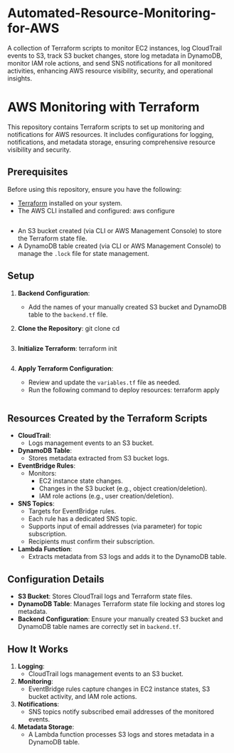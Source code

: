# Automated-Resource-Monitoring-for-AWS
A collection of Terraform scripts to monitor EC2 instances, log CloudTrail events to S3, track S3 bucket changes, store log metadata in DynamoDB, monitor IAM role actions, and send SNS notifications for all monitored activities, enhancing AWS resource visibility, security, and operational insights.

# AWS Monitoring with Terraform

This repository contains Terraform scripts to set up monitoring and notifications for AWS resources. It includes configurations for logging, notifications, and metadata storage, ensuring comprehensive resource visibility and security.

## Prerequisites

Before using this repository, ensure you have the following:

- [Terraform](https://www.terraform.io/downloads.html) installed on your system.
- The AWS CLI installed and configured:
  aws configure
  ```
- An S3 bucket created (via CLI or AWS Management Console) to store the Terraform state file.
- A DynamoDB table created (via CLI or AWS Management Console) to manage the `.lock` file for state management.

## Setup

1. **Backend Configuration**:
   - Add the names of your manually created S3 bucket and DynamoDB table to the `backend.tf` file.

2. **Clone the Repository**:
   git clone <repository-url>
   cd <repository-name>
   ```

3. **Initialize Terraform**:
   terraform init
   ```

4. **Apply Terraform Configuration**:
   - Review and update the `variables.tf` file as needed.
   - Run the following command to deploy resources:
     terraform apply
     ```

## Resources Created by the Terraform Scripts

- **CloudTrail**:
  - Logs management events to an S3 bucket.
- **DynamoDB Table**:
  - Stores metadata extracted from S3 bucket logs.
- **EventBridge Rules**:
  - Monitors:
    - EC2 instance state changes.
    - Changes in the S3 bucket (e.g., object creation/deletion).
    - IAM role actions (e.g., user creation/deletion).
- **SNS Topics**:
  - Targets for EventBridge rules.
  - Each rule has a dedicated SNS topic.
  - Supports input of email addresses (via parameter) for topic subscription.
  - Recipients must confirm their subscription.
- **Lambda Function**:
  - Extracts metadata from S3 logs and adds it to the DynamoDB table.

## Configuration Details

- **S3 Bucket**: Stores CloudTrail logs and Terraform state files.
- **DynamoDB Table**: Manages Terraform state file locking and stores log metadata.
- **Backend Configuration**: Ensure your manually created S3 bucket and DynamoDB table names are correctly set in `backend.tf`.

## How It Works

1. **Logging**:
   - CloudTrail logs management events to an S3 bucket.
2. **Monitoring**:
   - EventBridge rules capture changes in EC2 instance states, S3 bucket activity, and IAM role actions.
3. **Notifications**:
   - SNS topics notify subscribed email addresses of the monitored events.
4. **Metadata Storage**:
   - A Lambda function processes S3 logs and stores metadata in a DynamoDB table.
